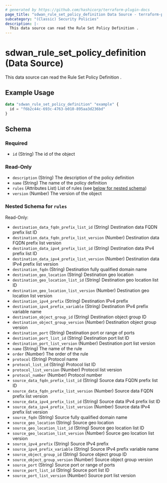 ```yaml
---
# generated by https://github.com/hashicorp/terraform-plugin-docs
page_title: "sdwan_rule_set_policy_definition Data Source - terraform-provider-sdwan"
subcategory: "(Classic) Security Policies"
description: |-
  This data source can read the Rule Set Policy Definition .
---
```


# sdwan_rule_set_policy_definition (Data Source)

This data source can read the Rule Set Policy Definition .

## Example Usage

```terraform
data "sdwan_rule_set_policy_definition" "example" {
  id = "f6b2c44c-693c-4763-b010-895aa3d236bd"
}
```

<!-- schema generated by tfplugindocs -->
## Schema

### Required

- `id` (String) The id of the object

### Read-Only

- `description` (String) The description of the policy definition
- `name` (String) The name of the policy definition
- `rules` (Attributes List) List of rules (see [below for nested schema](#nestedatt--rules))
- `version` (Number) The version of the object

<a id="nestedatt--rules"></a>
### Nested Schema for `rules`

Read-Only:

- `destination_data_fqdn_prefix_list_id` (String) Destination data FQDN prefix list ID
- `destination_data_fqdn_prefix_list_version` (Number) Destination data FQDN prefix list version
- `destination_data_ipv4_prefix_list_id` (String) Destination data IPv4 prefix list ID
- `destination_data_ipv4_prefix_list_version` (Number) Destination data IPv4 prefix list version
- `destination_fqdn` (String) Destination fully qualified domain name
- `destination_geo_location` (String) Destination geo location
- `destination_geo_location_list_id` (String) Destination geo location list ID
- `destination_geo_location_list_version` (Number) Destination geo location list version
- `destination_ipv4_prefix` (String) Destination IPv4 prefix
- `destination_ipv4_prefix_variable` (String) Destination IPv4 prefix variable name
- `destination_object_group_id` (String) Destination object group ID
- `destination_object_group_version` (Number) Destination object group version
- `destination_port` (String) Destination port or range of ports
- `destination_port_list_id` (String) Destination port list ID
- `destination_port_list_version` (Number) Destination port list version
- `name` (String) The name of the rule
- `order` (Number) The order of the rule
- `protocol` (String) Protocol name
- `protocol_list_id` (String) Protocol list ID
- `protocol_list_version` (Number) Protocol list version
- `protocol_number` (Number) Protocol number
- `source_data_fqdn_prefix_list_id` (String) Source data FQDN prefix list ID
- `source_data_fqdn_prefix_list_version` (Number) Source data FQDN prefix list version
- `source_data_ipv4_prefix_list_id` (String) Source data IPv4 prefix list ID
- `source_data_ipv4_prefix_list_version` (Number) Source data IPv4 prefix list version
- `source_fqdn` (String) Source fully qualified domain name
- `source_geo_location` (String) Source geo location
- `source_geo_location_list_id` (String) Source geo location list ID
- `source_geo_location_list_version` (Number) Source geo location list version
- `source_ipv4_prefix` (String) Source IPv4 prefix
- `source_ipv4_prefix_variable` (String) Source IPv4 prefix variable name
- `source_object_group_id` (String) Source object group ID
- `source_object_group_version` (Number) Source object group version
- `source_port` (String) Source port or range of ports
- `source_port_list_id` (String) Source port list ID
- `source_port_list_version` (Number) Source port list version
